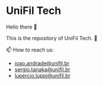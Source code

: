# UniFil Tech
Hello there 👋

This is the repository of UniFil Tech. 🔎

📫 How to reach us: 
- joao.andrade@unifil.br
- sergio.tanaka@unifil.br
- lupercio.luppi@unifil.br
